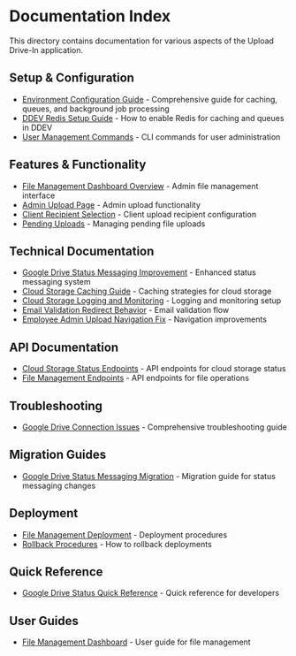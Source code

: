 # Documentation Index

This directory contains documentation for various aspects of the Upload Drive-In application.

## Setup & Configuration

- [Environment Configuration Guide](environment-configuration-guide.md) - Comprehensive guide for caching, queues, and background job processing
- [DDEV Redis Setup Guide](ddev-redis-setup.md) - How to enable Redis for caching and queues in DDEV
- [User Management Commands](user-management-commands.md) - CLI commands for user administration

## Features & Functionality

- [File Management Dashboard Overview](file-management-dashboard-overview.md) - Admin file management interface
- [Admin Upload Page](admin-upload-page.md) - Admin upload functionality
- [Client Recipient Selection](CLIENT_RECIPIENT_SELECTION.md) - Client upload recipient configuration
- [Pending Uploads](pending-uploads.md) - Managing pending file uploads

## Technical Documentation

- [Google Drive Status Messaging Improvement](google-drive-status-messaging-improvement.md) - Enhanced status messaging system
- [Cloud Storage Caching Guide](cloud-storage-caching-guide.md) - Caching strategies for cloud storage
- [Cloud Storage Logging and Monitoring](cloud-storage-logging-monitoring.md) - Logging and monitoring setup
- [Email Validation Redirect Behavior](email-validation-redirect-behavior.md) - Email validation flow
- [Employee Admin Upload Navigation Fix](employee-admin-upload-navigation-fix.md) - Navigation improvements

## API Documentation

- [Cloud Storage Status Endpoints](api/cloud-storage-status-endpoints.md) - API endpoints for cloud storage status
- [File Management Endpoints](api/file-management-endpoints.md) - API endpoints for file operations

## Troubleshooting

- [Google Drive Connection Issues](troubleshooting/google-drive-connection-issues.md) - Comprehensive troubleshooting guide

## Migration Guides

- [Google Drive Status Messaging Migration](migration/google-drive-status-messaging-migration.md) - Migration guide for status messaging changes

## Deployment

- [File Management Deployment](deployment/file-management-deployment.md) - Deployment procedures
- [Rollback Procedures](deployment/rollback-procedures.md) - How to rollback deployments

## Quick Reference

- [Google Drive Status Quick Reference](quick-reference/google-drive-status-quick-reference.md) - Quick reference for developers

## User Guides

- [File Management Dashboard](user-guide/file-management-dashboard.md) - User guide for file management